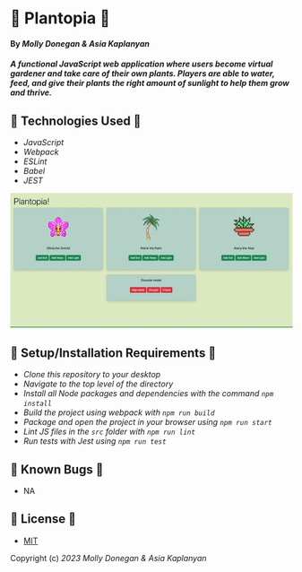 # 🪷 Plantopia 🪷

#### By _Molly Donegan & Asia Kaplanyan_

#### _A functional JavaScript web application where users become virtual gardener and take care of their own plants. Players are able to water, feed, and give their plants the right amount of sunlight to help them grow and thrive._

## 🌱 Technologies Used 🌱

- _JavaScript_
- _Webpack_
- _ESLint_
- _Babel_
- _JEST_

![](plant.gif)

## 🌱 Setup/Installation Requirements 🌱

* _Clone this repository to your desktop_
* _Navigate to the top level of the directory_
* _Install all Node packages and dependencies with the command ``npm install``_
* _Build the project using webpack with ``npm run build``_
* _Package and open the project in your browser using ``npm run start``_
* _Lint JS files in the ``src`` folder with ``npm run lint``_
* _Run tests with Jest using ``npm run test``_

## 🌱 Known Bugs 🌱

* NA

## 🌱 License 🌱

* [MIT](https://github.com/mdonegan91/Plantopia/blob/main/LICENSE)

Copyright (c) _2023_ _Molly Donegan & Asia Kaplanyan_